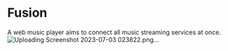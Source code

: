 # Fusion
A web music player aims to connect all music streaming services at once.
![Uploading Screenshot 2023-07-03 023822.png…]()
